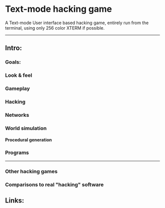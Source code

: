 # Text-mode hacking game

A Text-mode User interface based hacking game, entirely run from the terminal, using only 256 color XTERM if possible.

***

## Intro:

### Goals:

### Look & feel

### Gameplay

### Hacking

### Networks

### World simulation

#### Procedural generation

### Programs

***

### Other hacking games

### Comparisons to real "hacking" software

## Links:
